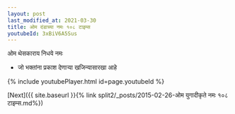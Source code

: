 ```yaml
---
layout: post
last_modified_at: 2021-03-30
title: ओम दंडाच्या नमः १०८ टाइम्स
youtubeId: 3xBiV6A5Sus
---
```

 
 
 ओम थेसकाराय निधये नमः  
 
 -  जो भक्तांना प्रकाश देणार्‍या खजिन्यासारखा आहे 
 
  
 
  
 
 
 
 
 
 


{% include youtubePlayer.html id=page.youtubeId %}
 
[Next]({{ site.baseurl }}{% link  split2/_posts/2015-02-26-ओम युगादीकृते नमः  १०८ टाइम्स.md%})
 
